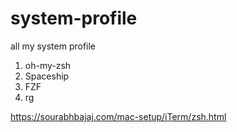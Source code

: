 # system-profile
all my system profile

1. oh-my-zsh
2. Spaceship
3. FZF
4. rg

https://sourabhbajaj.com/mac-setup/iTerm/zsh.html
